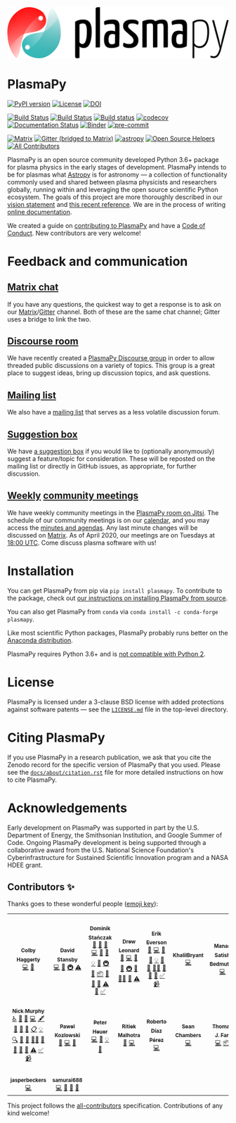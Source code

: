 <div align="center"><img src="https://raw.githubusercontent.com/PlasmaPy/PlasmaPy-logo/master/exports/with-text-dark.png" width="600"/></div>

# PlasmaPy

[![PyPI version](https://badge.fury.io/py/plasmapy.svg)](https://badge.fury.io/py/plasmapy)
[![License](https://img.shields.io/badge/License-BSD%203--Clause-blue.svg)](./LICENSE.md)
[![DOI](https://zenodo.org/badge/DOI/10.5281/zenodo.1436011.svg)](https://doi.org/10.5281/zenodo.1436011)

[![Build Status](https://travis-ci.org/PlasmaPy/PlasmaPy.svg?branch=master)](https://travis-ci.org/PlasmaPy/PlasmaPy)
[![Build Status](https://dev.azure.com/plasmapy/PlasmaPy/_apis/build/status/PlasmaPy.PlasmaPy?branchName=master)](https://dev.azure.com/plasmapy/PlasmaPy/_build/latest?definitionId=2&branchName=master)
[![Build status](https://ci.appveyor.com/api/projects/status/hbduy62sqrvy8rn7?svg=true)](https://ci.appveyor.com/project/namurphy/plasmapy)
[![codecov](https://codecov.io/gh/PlasmaPy/PlasmaPy/branch/master/graph/badge.svg)](https://codecov.io/gh/PlasmaPy/PlasmaPy)
[![Documentation Status](https://readthedocs.org/projects/plasmapy/badge/?version=latest)](http://plasmapy.readthedocs.io/en/latest/?badge=latest)
[![Binder](https://mybinder.org/badge_logo.svg)](https://mybinder.org/v2/gh/PlasmaPy/PlasmaPy/master?filepath=plasmapy%2Fexamples)
[![pre-commit](https://img.shields.io/badge/pre--commit-enabled-brightgreen?logo=pre-commit&logoColor=white)](https://github.com/pre-commit/pre-commit)

[![Matrix](https://matrix.to/img/matrix-badge.svg)](https://app.element.io/#/room/#plasmapy:openastronomy.org)
[![Gitter (bridged to Matrix)](https://badges.gitter.im/Join%20Chat.svg)](https://gitter.im/PlasmaPy/Lobby)
[![astropy](http://img.shields.io/badge/powered%20by-AstroPy-orange.svg?style=flat)](http://www.astropy.org/)
[![Open Source Helpers](https://www.codetriage.com/plasmapy/plasmapy/badges/users.svg)](https://www.codetriage.com/plasmapy/plasmapy)
[![All Contributors](https://img.shields.io/badge/all_contributors-0-orange.svg?style=flat-square)](#contributors-)

PlasmaPy is an open source community developed Python 3.6+ package for
plasma physics in the early stages of development.  PlasmaPy intends to
be for plasmas what [Astropy](https://github.com/astropy/astropy) is for
astronomy — a collection of functionality commonly used and shared
between plasma physicists and researchers globally, running within and
leveraging the open source scientific Python ecosystem.  The goals of
this project are more thoroughly described in our [vision
statement](http://docs.plasmapy.org/en/stable/about/vision_statement.html)
and [this recent reference](https://doi.org/10.5281/zenodo.1238132).
We are in the process of writing [online
documentation](http://docs.plasmapy.org/en/latest/).

We created a guide on [contributing to PlasmaPy](http://docs.plasmapy.org/en/stable/CONTRIBUTING.html)
and have a [Code of Conduct](http://docs.plasmapy.org/en/stable/CODE_OF_CONDUCT.html).
New contributors are very welcome!

# Feedback and communication

## [Matrix chat](https://app.element.io/#/room/#plasmapy:openastronomy.org)

If you have any questions, the quickest way to get a response is to ask
on our
[Matrix](https://app.element.io/#/room/#plasmapy:openastronomy.org)/[Gitter](https://gitter.im/PlasmaPy/Lobby)
channel. Both of these are the same chat channel; Gitter uses a bridge to link the two.

## [Discourse room](https://plasmapy.discourse.group/)

We have recently created a [PlasmaPy Discourse
group](https://plasmapy.discourse.group/) in order to allow threaded
public discussions on a variety of topics.  This group is a great
place to suggest ideas, bring up discussion topics, and ask questions.

## [Mailing list](https://groups.google.com/forum/#!forum/plasmapy)

We also have a [mailing list](https://groups.google.com/forum/#!forum/plasmapy)
that serves as a less volatile discussion forum.

## [Suggestion box](https://docs.google.com/forms/d/e/1FAIpQLSdT3O5iHZrLJRuavFyzoR23PGy0Prfzx2SQOcwJGWtvHyT2lw/viewform?usp=sf_link)

We have
[a suggestion box](https://docs.google.com/forms/d/e/1FAIpQLSdT3O5iHZrLJRuavFyzoR23PGy0Prfzx2SQOcwJGWtvHyT2lw/viewform?usp=sf_link)
if you would like to (optionally anonymously) suggest
a feature/topic for consideration. These will be reposted on the mailing list
or directly in GitHub issues, as appropriate, for further discussion.

## [Weekly](https://calendar.google.com/calendar?cid=bzVsb3ZkcW0zaWxsam00ZTlrMDd2cmw5bWdAZ3JvdXAuY2FsZW5kYXIuZ29vZ2xlLmNvbQ) [community meetings](https://meet.jit.si/plasmapy)

We have weekly community meetings in the
[PlasmaPy room on Jitsi](https://meet.jit.si/plasmapy).
The schedule of our community meetings is on our [calendar](https://calendar.google.com/calendar?cid=bzVsb3ZkcW0zaWxsam00ZTlrMDd2cmw5bWdAZ3JvdXAuY2FsZW5kYXIuZ29vZ2xlLmNvbQ), and you may access the [minutes and
agendas](https://drive.google.com/drive/folders/0ByPG8nie6fTPV1FQUEkzMTgtRTg?usp=sharing).
Any last minute changes will be discussed on
[Matrix](https://app.element.io/app/#/room/#plasmapy:openastronomy.org).
As of April 2020, our meetings are on Tuesdays at
[18:00 UTC](http://time.unitarium.com/utc/6pm).
Come discuss plasma software with us!

# Installation

You can get PlasmaPy from pip via `pip install plasmapy`. To contribute
to the package, check out [our instructions on installing PlasmaPy from
source](http://docs.plasmapy.org/en/stable/install.html#building-and-installing-from-source-code).

You can also get PlasmaPy from `conda` via `conda install -c conda-forge plasmapy`.

Like most scientific Python packages, PlasmaPy probably runs better on the
[Anaconda distribution](https://www.anaconda.com/downloads).

PlasmaPy requires Python 3.6+ and is [not compatible with
Python 2](https://pythonclock.org/).

# License

PlasmaPy is licensed under a 3-clause BSD license with added protections
against software patents — see the [``LICENSE.md``](LICENSE.md) file in
the top-level directory.

# Citing PlasmaPy

If you use PlasmaPy in a research publication, we ask that you cite the
Zenodo record for the specific version of PlasmaPy that you used.
Please see the [``docs/about/citation.rst``](./docs/about/citation.rst)
file for more detailed instructions on how to cite PlasmaPy.

# Acknowledgements

Early development on PlasmaPy was supported in part by the U.S.
Department of Energy, the Smithsonian Institution, and Google Summer of
Code.  Ongoing PlasmaPy development is being supported through a
collaborative award from the U.S. National Science Foundation's
Cyberinfrastructure for Sustained Scientific Innovation program and a
NASA HDEE grant.

## Contributors ✨

Thanks goes to these wonderful people ([emoji key](https://allcontributors.org/docs/en/emoji-key)):

<!-- ALL-CONTRIBUTORS-LIST:START - Do not remove or modify this section -->
<!-- prettier-ignore-start -->
<!-- markdownlint-disable -->
<table>
  <tr>
    <td align="center"><a href="https://github.com/colbych"><img src="https://avatars3.githubusercontent.com/u/3066366?v=4?s=100" width="100px;" alt=""/><br /><sub><b>Colby Haggerty</b></sub></a><br /><a href="https://github.com/PlasmaPy/PlasmaPy/commits?author=colbych" title="Code">💻</a> <a href="https://github.com/PlasmaPy/PlasmaPy/commits?author=colbych" title="Documentation">📖</a></td>
    <td align="center"><a href="https://www.davidstansby.com/"><img src="https://avatars0.githubusercontent.com/u/6197628?v=4?s=100" width="100px;" alt=""/><br /><sub><b>David Stansby</b></sub></a><br /><a href="https://github.com/PlasmaPy/PlasmaPy/commits?author=dstansby" title="Code">💻</a> <a href="https://github.com/PlasmaPy/PlasmaPy/commits?author=dstansby" title="Documentation">📖</a> <a href="#infra-dstansby" title="Infrastructure (Hosting, Build-Tools, etc)">🚇</a> <a href="https://github.com/PlasmaPy/PlasmaPy/commits?author=dstansby" title="Tests">⚠️</a></td>
    <td align="center"><a href="https://stanczakdominik.github.io/"><img src="https://avatars0.githubusercontent.com/u/11289391?v=4?s=100" width="100px;" alt=""/><br /><sub><b>Dominik Stańczak</b></sub></a><br /><a href="#question-StanczakDominik" title="Answering Questions">💬</a> <a href="#blog-StanczakDominik" title="Blogposts">📝</a> <a href="https://github.com/PlasmaPy/PlasmaPy/issues?q=author%3AStanczakDominik" title="Bug reports">🐛</a> <a href="https://github.com/PlasmaPy/PlasmaPy/commits?author=StanczakDominik" title="Code">💻</a> <a href="#design-StanczakDominik" title="Design">🎨</a> <a href="https://github.com/PlasmaPy/PlasmaPy/commits?author=StanczakDominik" title="Documentation">📖</a> <a href="#example-StanczakDominik" title="Examples">💡</a> <a href="#ideas-StanczakDominik" title="Ideas, Planning, & Feedback">🤔</a> <a href="#infra-StanczakDominik" title="Infrastructure (Hosting, Build-Tools, etc)">🚇</a> <a href="#maintenance-StanczakDominik" title="Maintenance">🚧</a> <a href="#platform-StanczakDominik" title="Packaging/porting to new platform">📦</a> <a href="#research-StanczakDominik" title="Research">🔬</a> <a href="https://github.com/PlasmaPy/PlasmaPy/pulls?q=is%3Apr+reviewed-by%3AStanczakDominik" title="Reviewed Pull Requests">👀</a> <a href="#talk-StanczakDominik" title="Talks">📢</a> <a href="https://github.com/PlasmaPy/PlasmaPy/commits?author=StanczakDominik" title="Tests">⚠️</a> <a href="#tool-StanczakDominik" title="Tools">🔧</a> <a href="#tutorial-StanczakDominik" title="Tutorials">✅</a></td>
    <td align="center"><a href="https://github.com/SolarDrew"><img src="https://avatars2.githubusercontent.com/u/1914702?v=4?s=100" width="100px;" alt=""/><br /><sub><b>Drew Leonard</b></sub></a><br /><a href="#question-SolarDrew" title="Answering Questions">💬</a> <a href="https://github.com/PlasmaPy/PlasmaPy/commits?author=SolarDrew" title="Code">💻</a> <a href="#design-SolarDrew" title="Design">🎨</a> <a href="#ideas-SolarDrew" title="Ideas, Planning, & Feedback">🤔</a> <a href="#infra-SolarDrew" title="Infrastructure (Hosting, Build-Tools, etc)">🚇</a> <a href="#maintenance-SolarDrew" title="Maintenance">🚧</a> <a href="#mentoring-SolarDrew" title="Mentoring">🧑‍🏫</a> <a href="https://github.com/PlasmaPy/PlasmaPy/pulls?q=is%3Apr+reviewed-by%3ASolarDrew" title="Reviewed Pull Requests">👀</a> <a href="https://github.com/PlasmaPy/PlasmaPy/commits?author=SolarDrew" title="Tests">⚠️</a></td>
    <td align="center"><a href="https://github.com/rocco8773"><img src="https://avatars1.githubusercontent.com/u/29869348?v=4?s=100" width="100px;" alt=""/><br /><sub><b>Erik Everson</b></sub></a><br /><a href="#question-rocco8773" title="Answering Questions">💬</a> <a href="https://github.com/PlasmaPy/PlasmaPy/commits?author=rocco8773" title="Code">💻</a> <a href="#design-rocco8773" title="Design">🎨</a> <a href="https://github.com/PlasmaPy/PlasmaPy/commits?author=rocco8773" title="Documentation">📖</a> <a href="#example-rocco8773" title="Examples">💡</a> <a href="#ideas-rocco8773" title="Ideas, Planning, & Feedback">🤔</a> <a href="#maintenance-rocco8773" title="Maintenance">🚧</a> <a href="#mentoring-rocco8773" title="Mentoring">🧑‍🏫</a> <a href="#projectManagement-rocco8773" title="Project Management">📆</a> <a href="#research-rocco8773" title="Research">🔬</a> <a href="https://github.com/PlasmaPy/PlasmaPy/pulls?q=is%3Apr+reviewed-by%3Arocco8773" title="Reviewed Pull Requests">👀</a> <a href="#tutorial-rocco8773" title="Tutorials">✅</a> <a href="#video-rocco8773" title="Videos">📹</a></td>
    <td align="center"><a href="https://github.com/KhalilBryant"><img src="https://avatars3.githubusercontent.com/u/35078079?v=4?s=100" width="100px;" alt=""/><br /><sub><b>KhalilBryant</b></sub></a><br /><a href="https://github.com/PlasmaPy/PlasmaPy/commits?author=KhalilBryant" title="Code">💻</a></td>
    <td align="center"><a href="https://github.com/manasbedmutha98"><img src="https://avatars3.githubusercontent.com/u/26279089?v=4?s=100" width="100px;" alt=""/><br /><sub><b>Manas Satish Bedmutha</b></sub></a><br /><a href="https://github.com/PlasmaPy/PlasmaPy/commits?author=manasbedmutha98" title="Code">💻</a></td>
  </tr>
  <tr>
    <td align="center"><a href="https://www.plasmapy.org/"><img src="https://avatars0.githubusercontent.com/u/8931994?v=4?s=100" width="100px;" alt=""/><br /><sub><b>Nick Murphy</b></sub></a><br /><a href="#a11y-namurphy" title="Accessibility">️️️️♿️</a> <a href="#question-namurphy" title="Answering Questions">💬</a> <a href="https://github.com/PlasmaPy/PlasmaPy/issues?q=author%3Anamurphy" title="Bug reports">🐛</a> <a href="https://github.com/PlasmaPy/PlasmaPy/commits?author=namurphy" title="Code">💻</a> <a href="#content-namurphy" title="Content">🖋</a> <a href="#data-namurphy" title="Data">🔣</a> <a href="#design-namurphy" title="Design">🎨</a> <a href="https://github.com/PlasmaPy/PlasmaPy/commits?author=namurphy" title="Documentation">📖</a> <a href="#eventOrganizing-namurphy" title="Event Organizing">📋</a> <a href="#example-namurphy" title="Examples">💡</a> <a href="#fundingFinding-namurphy" title="Funding Finding">🔍</a> <a href="#ideas-namurphy" title="Ideas, Planning, & Feedback">🤔</a> <a href="#maintenance-namurphy" title="Maintenance">🚧</a> <a href="#mentoring-namurphy" title="Mentoring">🧑‍🏫</a> <a href="#projectManagement-namurphy" title="Project Management">📆</a> <a href="#research-namurphy" title="Research">🔬</a> <a href="https://github.com/PlasmaPy/PlasmaPy/pulls?q=is%3Apr+reviewed-by%3Anamurphy" title="Reviewed Pull Requests">👀</a> <a href="#talk-namurphy" title="Talks">📢</a> <a href="https://github.com/PlasmaPy/PlasmaPy/commits?author=namurphy" title="Tests">⚠️</a> <a href="#tutorial-namurphy" title="Tutorials">✅</a> <a href="#video-namurphy" title="Videos">📹</a></td>
    <td align="center"><a href="https://github.com/lemmatum"><img src="https://avatars0.githubusercontent.com/u/28945309?v=4?s=100" width="100px;" alt=""/><br /><sub><b>Pawel Kozlowski</b></sub></a><br /><a href="#question-lemmatum" title="Answering Questions">💬</a> <a href="https://github.com/PlasmaPy/PlasmaPy/commits?author=lemmatum" title="Code">💻</a> <a href="#design-lemmatum" title="Design">🎨</a></td>
    <td align="center"><a href="http://www.physics.ucla.edu/~pheuer/"><img src="https://avatars0.githubusercontent.com/u/32618747?v=4?s=100" width="100px;" alt=""/><br /><sub><b>Peter Heuer</b></sub></a><br /><a href="https://github.com/PlasmaPy/PlasmaPy/commits?author=pheuer" title="Code">💻</a> <a href="#design-pheuer" title="Design">🎨</a> <a href="#example-pheuer" title="Examples">💡</a> <a href="#ideas-pheuer" title="Ideas, Planning, & Feedback">🤔</a></td>
    <td align="center"><a href="https://ritiek.github.io/"><img src="https://avatars1.githubusercontent.com/u/20314742?v=4?s=100" width="100px;" alt=""/><br /><sub><b>Ritiek Malhotra</b></sub></a><br /><a href="#question-ritiek" title="Answering Questions">💬</a> <a href="https://github.com/PlasmaPy/PlasmaPy/commits?author=ritiek" title="Code">💻</a></td>
    <td align="center"><a href="https://github.com/RoberTnf"><img src="https://avatars1.githubusercontent.com/u/6000936?v=4?s=100" width="100px;" alt=""/><br /><sub><b>Roberto Díaz Pérez</b></sub></a><br /><a href="https://github.com/PlasmaPy/PlasmaPy/commits?author=RoberTnf" title="Code">💻</a></td>
    <td align="center"><a href="http://lostechies.com/seanchambers/"><img src="https://avatars3.githubusercontent.com/u/31563?v=4?s=100" width="100px;" alt=""/><br /><sub><b>Sean Chambers</b></sub></a><br /><a href="https://github.com/PlasmaPy/PlasmaPy/commits?author=schambers" title="Code">💻</a></td>
    <td align="center"><a href="https://github.com/thomasjpfan"><img src="https://avatars2.githubusercontent.com/u/5402633?v=4?s=100" width="100px;" alt=""/><br /><sub><b>Thomas J. Fan</b></sub></a><br /><a href="https://github.com/PlasmaPy/PlasmaPy/commits?author=thomasjpfan" title="Code">💻</a> <a href="#platform-thomasjpfan" title="Packaging/porting to new platform">📦</a></td>
  </tr>
  <tr>
    <td align="center"><a href="https://github.com/jasperbeckers"><img src="https://avatars0.githubusercontent.com/u/28015654?v=4?s=100" width="100px;" alt=""/><br /><sub><b>jasperbeckers</b></sub></a><br /><a href="https://github.com/PlasmaPy/PlasmaPy/commits?author=jasperbeckers" title="Code">💻</a></td>
    <td align="center"><a href="https://github.com/samurai688"><img src="https://avatars1.githubusercontent.com/u/12175315?v=4?s=100" width="100px;" alt=""/><br /><sub><b>samurai688</b></sub></a><br /><a href="https://github.com/PlasmaPy/PlasmaPy/commits?author=samurai688" title="Code">💻</a> <a href="#design-samurai688" title="Design">🎨</a> <a href="#research-samurai688" title="Research">🔬</a> <a href="https://github.com/PlasmaPy/PlasmaPy/pulls?q=is%3Apr+reviewed-by%3Asamurai688" title="Reviewed Pull Requests">👀</a></td>
  </tr>
</table>

<!-- markdownlint-restore -->
<!-- prettier-ignore-end -->

<!-- ALL-CONTRIBUTORS-LIST:END -->

This project follows the [all-contributors](https://github.com/all-contributors/all-contributors) specification. Contributions of any kind welcome!
